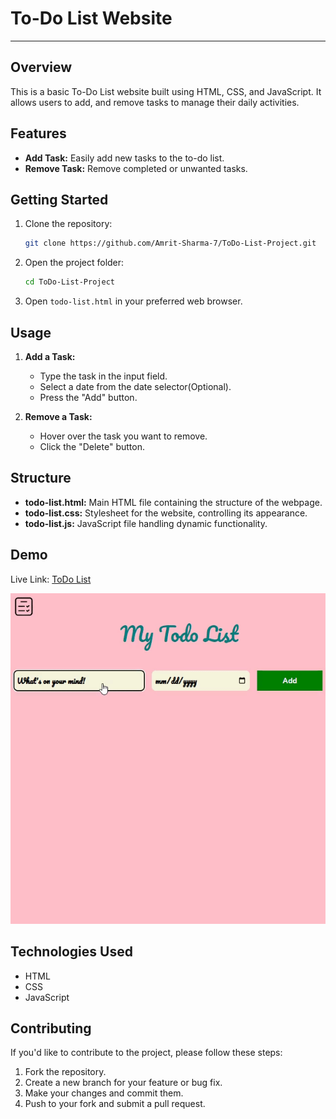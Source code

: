 # To-Do List Website
---
## Overview

This is a basic To-Do List website built using HTML, CSS, and JavaScript. It allows users to add, and remove tasks to manage their daily activities.

## Features

- **Add Task:** Easily add new tasks to the to-do list.
- **Remove Task:** Remove completed or unwanted tasks.

## Getting Started

1. Clone the repository:

   ```bash
   git clone https://github.com/Amrit-Sharma-7/ToDo-List-Project.git
   ```

2. Open the project folder:

   ```bash
   cd ToDo-List-Project
   ```

3. Open `todo-list.html` in your preferred web browser.

## Usage

1. **Add a Task:**
   - Type the task in the input field.
   - Select a date from the date selector(Optional).
   - Press the "Add" button.

3. **Remove a Task:**
   - Hover over the task you want to remove.
   - Click the "Delete" button.

## Structure

- **todo-list.html:** Main HTML file containing the structure of the webpage.
- **todo-list.css:** Stylesheet for the website, controlling its appearance.
- **todo-list.js:** JavaScript file handling dynamic functionality.

## Demo

Live Link: [ToDo List]()


![Demo](demo.gif)


## Technologies Used

- HTML
- CSS
- JavaScript

## Contributing

If you'd like to contribute to the project, please follow these steps:

1. Fork the repository.
2. Create a new branch for your feature or bug fix.
3. Make your changes and commit them.
4. Push to your fork and submit a pull request.
